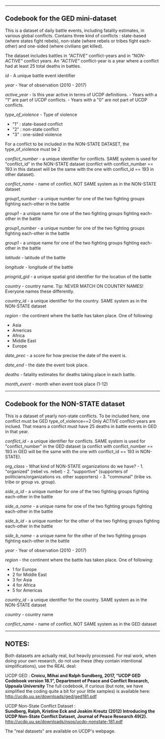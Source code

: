 -----------------
Codebook for the GED mini-dataset 
-----------------

This is a dataset of daily battle events, including fatality estimates, in various global conflicts. Contains three kind of conflicts : state-based (where states fight rebels), non-state (where rebels or tribes fight each-other) and one-sided (where civilians get killed).

The dataset includes battles in *"ACTIVE"* conflict-years and in *"NON-ACTIVE"* conflict years. 
An *"ACTIVE"* conflict-year is a year where a conflict had at least 25 total deaths in battles.

*id* - A unique battle event identifier

*year* - Year of observation (2010 - 2017)

*active_year* - Is this year active in terms of UCDP definitions. 
    - Years with a "1" are part of UCDP conflicts.
    - Years with a "0" are not part of UCDP conflicts.
			  
*type_of_violence* - Type of violence
   - "1" : state-based conflict
   - "2" : non-state conflict
   - "3" : one-sided violence

For a conflict to be included in the NON-STATE DATASET, the type_of_violence must be 2

*conflict_number*  - a unique identifier for conflicts. SAME system is used for "conflict_id" in the NON-STATE dataset (conflict with conflict_number == 193 in this dataset will be the same with the one with conflict_id == 193 in other dataset).
     
*conflict_name* - name of conflict. NOT SAME system as in the NON-STATE dataset
      
*group1_number* - a unique number for one of the two fighting groups fighting each-other in the battle
      
*group1* - a unique name for one of the two fighting groups fighting each-other in the battle

*group1_number* - a unique number for one of the two fighting groups fighting each-other in the battle
      
*group1* - a unique name for one of the two fighting groups fighting each-other in the battle

*latitude* - latitude of the battle

*longitude* - longitude of the battle

*priogrid_gid* - a unique spatial grid identifier for the location of the battle

*country* - country name. Tip: NEVER MATCH ON COUNTRY NAMES! Everyone names these differently.

*country_id* - a unique identifier for the country. SAME system as in the NON-STATE dataset

*region* - the continent where the battle has taken place. One of following:
   - Asia
   - Americas   
   - Africa     
   - Middle East
   - Europe

*date_prec* - a score for how precise the date of the event is.

*date_end* - the date the event took place.

*deaths* - fatality estimates for deaths taking place in each battle.

*month_event* - month when event took place (1-12)


-------------------
Codebook for the NON-STATE dataset
-------------------

This is a dataset of yearly non-state conflicts.
To be included here, one conflict must be GED type_of_violence==2 
Only *ACTIVE* conflict-years are inclued. That means a conflict must have 25 deaths in battle events in GED in that year.

*conflict_id* - a unique identifier for conflicts. SAME system is used for "conflict_number" in the GED dataset (a conflict with conflict_number == 193 in GED will be the same with the one with conflict_id == 193 in NON-STATE).

*org_class* - What kind of NON-STATE organizations do we have?
    - 1. "organized" (rebel vs. rebel)
    - 2. "supportive" (supporters of politicians/organizations vs. other supporters)
    - 3. "communal" (tribe vs. tribe or group vs. group).

*side_a_id* - a unique number for one of the two fighting groups fighting each-other in the battle
      
*side_a_name* - a unique name for one of the two fighting groups fighting each-other in the battle

*side_b_id* - a unique number for the other of the two fighting groups fighting each-other in the battle
      
*side_b_name* - a unique name for the other of the two fighting groups fighting each-other in the battle

*year* - Year of observation (2010 - 2017)

*region* - the continent where the battle has taken place. One of following:
- 1 for Europe
- 2 for Middle East
- 3 for Asia
- 4 for Africa
- 5 for Americas

*country_id* - a unique identifier for the country. SAME system as in the NON-STATE dataset

*country* - country name 

*conflict_name* - name of conflict. NOT SAME system as in the GED dataset

----------
NOTES:
----------
Both datasets are actually real, but heavily processed. For real work, when doing your own research, do not use these (they contain intentional simplifications), use the REAL deal:

UCDP GED :
**Croicu, Mihai and Ralph Sundberg, 2017, “UCDP GED Codebook version 18.1”, Department of Peace and Conflict Research, Uppsala University**
The full codebook, if curious (but note, we have simplified the coding quite a bit for your little samples) is available here: http://ucdp.uu.se/downloads/ged/ged181.pdf

UCDP Non-State Conflict Dataset :  
**Sundberg, Ralph, Kristine Eck and Joakim Kreutz (2012) Introducing the UCDP Non-State Conflict Dataset, Journal of Peace Research 49(2).**
http://ucdp.uu.se/downloads/nsos/ucdp-nonstate-181.pdf

The "real datasets" are available on UCDP's webpage.
